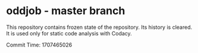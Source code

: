 # oddjob - master branch

This repository contains frozen state of the repository.
Its history is cleared. It is used only for static code
analysis with Codacy.

Commit Time: 1707465026